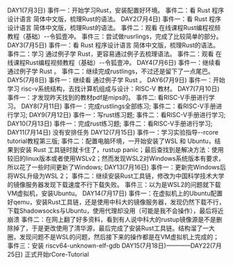 DAY1(7月3日)
    事件一：开始学习Rust，安装配置好环境。
    事件二：看 Rust 程序设计语言 简体中文版，梳理Rust的语法。
DAY2(7月4日)
    事件一：看 Rust 程序设计语言 简体中文版，梳理Rust的语法。
    事件二：观看 在线课程Rust编程视频教程（基础）--令狐壹冲。
    事件三：尝试做rusrlings，完成了比较简单的部分。
DAY3(7月5日)
    事件一：看 Rust 程序设计语言 简体中文版，梳理Rust的语法。
    事件二：学习 通过例子学 Rust，更容易通过例子去梳理语法。
    事件二：观看 在线课程Rust编程视频教程（基础）--令狐壹冲。
DAY4(7月6日)
    事件一：继续看 通过例子学 Rust 。
    事件二：继续完成rustlings，不过还是留下了一点尾巴。
DAY5(7月8日)
    事件一：继续看 通过例子学 Rust 。
DAY6(7月9日)
    事件一：开始学习 risc-v系统结构，去找计算机组成与设计：RISC-V 教材。
DAY7(7月10日)
    事件一：才发现昨天找到的教材pdf是mips的。
    事件二: 看RISC-V手册进行学习。
DAY8(7月11日)
    事件一：完成rustlings全部练习;
    事件二：看RISC-V手册进行学习;
DAY9(7月12日)
    事件一：写rust练习题;
    事件二：看RISC-V手册进行学习;
DAY10(7月13日)
    事件一：完成rust练习题;
    事件二：看RISC-V手册进行学习;
DAY11(7月14日)
    没有安排任务
DAY12(7月15日)
    事件一：学习实验指导--rcore tutorial教程第三版;
    事件二：配置电脑环境，一开始安装了WSL 和 Ubuntu，结果到安装 Rust 工具链时就卡住了，rustup panic；最后查找到是解决方法：使用较旧的linux版本或者使用WSLv2；然而发现WSL2对Windows系统版本有要求，所以花了一些时间更新了Windows;
DAY13(7月16日)
    事件一：更新完Windows后将WSL升级为WSL 2；
    事件二：继续安装Rust工具链，修改为中国科学技术大学的镜像服务器发现下载速度不行下载失败。
    事件三：以为是WSL2的问题就下载VM虚拟机，安装Ubuntu。
DAY14(7月17日)
    事件一：在虚拟机上的Ubuntu配置好qemu，安装Rust工具链，还是使用中科大的镜像服务器，发现仍然下载不行，下载Shadowsocks与Ubuntu，使用代理却没用（可能是我不会操作），最后将近崩溃
    事件二：在网上翻了好多资料，看到有人说中科大的rustup镜像源是不是删除掉了，于是更改使用了清华源，最后完成了安装Rust工具链。结构溜了一大圈，发现问题不是WSL的问题，然后接下来的操作都是在VM虚拟机上完成的；
    事件三：安装 riscv64-unknown-elf-gdb
DAY15(7月18日)————DAY22(7月25日)
    正式开始rCore-Tutorial